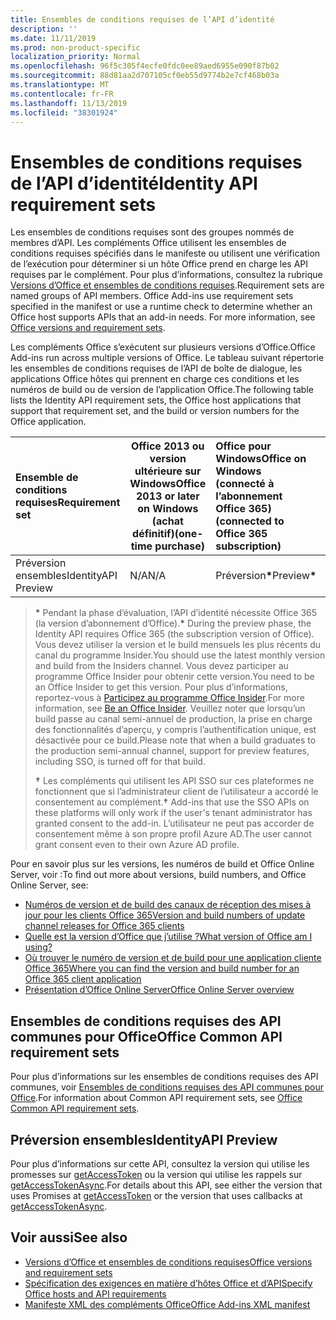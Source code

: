 ```yaml
---
title: Ensembles de conditions requises de l’API d’identité
description: ''
ms.date: 11/11/2019
ms.prod: non-product-specific
localization_priority: Normal
ms.openlocfilehash: 96f5c305f4ecfe0fdc0ee89aed6955e090f87b02
ms.sourcegitcommit: 88d81aa2d707105cf0eb55d9774b2e7cf468b03a
ms.translationtype: MT
ms.contentlocale: fr-FR
ms.lasthandoff: 11/13/2019
ms.locfileid: "38301924"
---
```

# <a name="identity-api-requirement-sets"></a><span data-ttu-id="cc66e-102">Ensembles de conditions requises de l’API d’identité</span><span class="sxs-lookup"><span data-stu-id="cc66e-102">Identity API requirement sets</span></span>

<span data-ttu-id="cc66e-p101">Les ensembles de conditions requises sont des groupes nommés de membres d’API. Les compléments Office utilisent les ensembles de conditions requises spécifiés dans le manifeste ou utilisent une vérification de l’exécution pour déterminer si un hôte Office prend en charge les API requises par le complément. Pour plus d’informations, consultez la rubrique [Versions d’Office et ensembles de conditions requises](/office/dev/add-ins/develop/office-versions-and-requirement-sets).</span><span class="sxs-lookup"><span data-stu-id="cc66e-p101">Requirement sets are named groups of API members. Office Add-ins use requirement sets specified in the manifest or use a runtime check to determine whether an Office host supports APIs that an add-in needs. For more information, see [Office versions and requirement sets](/office/dev/add-ins/develop/office-versions-and-requirement-sets).</span></span>

<span data-ttu-id="cc66e-106">Les compléments Office s’exécutent sur plusieurs versions d’Office.</span><span class="sxs-lookup"><span data-stu-id="cc66e-106">Office Add-ins run across multiple versions of Office.</span></span> <span data-ttu-id="cc66e-107">Le tableau suivant répertorie les ensembles de conditions requises de l’API de boîte de dialogue, les applications Office hôtes qui prennent en charge ces conditions et les numéros de build ou de version de l’application Office.</span><span class="sxs-lookup"><span data-stu-id="cc66e-107">The following table lists the Identity API requirement sets, the Office host applications that support that requirement set, and the build or version numbers for the Office application.</span></span>

|  <span data-ttu-id="cc66e-108">Ensemble de conditions requises</span><span class="sxs-lookup"><span data-stu-id="cc66e-108">Requirement set</span></span>  | <span data-ttu-id="cc66e-109">Office 2013 ou version ultérieure sur Windows</span><span class="sxs-lookup"><span data-stu-id="cc66e-109">Office 2013 or later on Windows</span></span><br><span data-ttu-id="cc66e-110">(achat définitif)</span><span class="sxs-lookup"><span data-stu-id="cc66e-110">(one-time purchase)</span></span> | <span data-ttu-id="cc66e-111">Office pour Windows</span><span class="sxs-lookup"><span data-stu-id="cc66e-111">Office on Windows</span></span><br><span data-ttu-id="cc66e-112">(connecté à l’abonnement Office 365)</span><span class="sxs-lookup"><span data-stu-id="cc66e-112">(connected to Office 365 subscription)</span></span> |  <span data-ttu-id="cc66e-113">Office sur iPad</span><span class="sxs-lookup"><span data-stu-id="cc66e-113">Office on iPad</span></span><br><span data-ttu-id="cc66e-114">(connecté à l’abonnement Office 365)</span><span class="sxs-lookup"><span data-stu-id="cc66e-114">(connected to Office 365 subscription)</span></span>  |  <span data-ttu-id="cc66e-115">Office sur Mac</span><span class="sxs-lookup"><span data-stu-id="cc66e-115">Office on Mac</span></span><br><span data-ttu-id="cc66e-116">(connecté à l’abonnement Office 365)</span><span class="sxs-lookup"><span data-stu-id="cc66e-116">(connected to Office 365 subscription)</span></span>  | <span data-ttu-id="cc66e-117">Office sur le web</span><span class="sxs-lookup"><span data-stu-id="cc66e-117">Office on the web</span></span>  | <span data-ttu-id="cc66e-118">SharePoint Online</span><span class="sxs-lookup"><span data-stu-id="cc66e-118">SharePoint Online</span></span> | <span data-ttu-id="cc66e-119">OneDrive.com</span><span class="sxs-lookup"><span data-stu-id="cc66e-119">OneDrive.com</span></span> |<span data-ttu-id="cc66e-120">Outlook.com et Exchange Online</span><span class="sxs-lookup"><span data-stu-id="cc66e-120">Outlook.com & Exchange Online</span></span>|
|:-----|-----|:-----|:-----|:-----|:-----|:-----|:-----|:-----|
| <span data-ttu-id="cc66e-121">Préversion ensembles</span><span class="sxs-lookup"><span data-stu-id="cc66e-121">IdentityAPI Preview</span></span>  | <span data-ttu-id="cc66e-122">N/A</span><span class="sxs-lookup"><span data-stu-id="cc66e-122">N/A</span></span> | <span data-ttu-id="cc66e-123">Préversion<b>\*</b></span><span class="sxs-lookup"><span data-stu-id="cc66e-123">Preview<b>\*</b></span></span> | <span data-ttu-id="cc66e-124">Bientôt disponible</span><span class="sxs-lookup"><span data-stu-id="cc66e-124">Coming soon</span></span> | <span data-ttu-id="cc66e-125">Préversion<b>\*</b></span><span class="sxs-lookup"><span data-stu-id="cc66e-125">Preview<b>\*</b></span></span> | <span data-ttu-id="cc66e-126">Aperçu<b>\* &#8224;</b></span><span class="sxs-lookup"><span data-stu-id="cc66e-126">Preview<b>\*&#8224;</b></span></span> | <span data-ttu-id="cc66e-127">Aperçu<b>\* &#8224;</b></span><span class="sxs-lookup"><span data-stu-id="cc66e-127">Preview<b>\*&#8224;</b></span></span>| <span data-ttu-id="cc66e-128">Bientôt disponible</span><span class="sxs-lookup"><span data-stu-id="cc66e-128">Coming soon</span></span> | <span data-ttu-id="cc66e-129">Bientôt disponible</span><span class="sxs-lookup"><span data-stu-id="cc66e-129">Coming soon</span></span> |

> <span data-ttu-id="cc66e-130">**&#42;** Pendant la phase d’évaluation, l’API d’identité nécessite Office 365 (la version d’abonnement d’Office).</span><span class="sxs-lookup"><span data-stu-id="cc66e-130">**&#42;** During the preview phase, the Identity API requires Office 365 (the subscription version of Office).</span></span> <span data-ttu-id="cc66e-131">Vous devez utiliser la version et le build mensuels les plus récents du canal du programme Insider.</span><span class="sxs-lookup"><span data-stu-id="cc66e-131">You should use the latest monthly version and build from the Insiders channel.</span></span> <span data-ttu-id="cc66e-132">Vous devez participer au programme Office Insider pour obtenir cette version.</span><span class="sxs-lookup"><span data-stu-id="cc66e-132">You need to be an Office Insider to get this version.</span></span> <span data-ttu-id="cc66e-133">Pour plus d’informations, reportez-vous à [Participez au programme Office Insider](https://products.office.com/office-insider?tab=tab-1).</span><span class="sxs-lookup"><span data-stu-id="cc66e-133">For more information, see [Be an Office Insider](https://products.office.com/office-insider?tab=tab-1).</span></span> <span data-ttu-id="cc66e-134">Veuillez noter que lorsqu’un build passe au canal semi-annuel de production, la prise en charge des fonctionnalités d’aperçu, y compris l’authentification unique, est désactivée pour ce build.</span><span class="sxs-lookup"><span data-stu-id="cc66e-134">Please note that when a build graduates to the production semi-annual channel, support for preview features, including SSO, is turned off for that build.</span></span>
>
> <span data-ttu-id="cc66e-135">**&#8224;** Les compléments qui utilisent les API SSO sur ces plateformes ne fonctionnent que si l’administrateur client de l’utilisateur a accordé le consentement au complément.</span><span class="sxs-lookup"><span data-stu-id="cc66e-135">**&#8224;** Add-ins that use the SSO APIs on these platforms will only work if the user's tenant administrator has granted consent to the add-in.</span></span> <span data-ttu-id="cc66e-136">L’utilisateur ne peut pas accorder de consentement même à son propre profil Azure AD.</span><span class="sxs-lookup"><span data-stu-id="cc66e-136">The user cannot grant consent even to their own Azure AD profile.</span></span>

<span data-ttu-id="cc66e-137">Pour en savoir plus sur les versions, les numéros de build et Office Online Server, voir :</span><span class="sxs-lookup"><span data-stu-id="cc66e-137">To find out more about versions, build numbers, and Office Online Server, see:</span></span>

- [<span data-ttu-id="cc66e-138">Numéros de version et de build des canaux de réception des mises à jour pour les clients Office 365</span><span class="sxs-lookup"><span data-stu-id="cc66e-138">Version and build numbers of update channel releases for Office 365 clients</span></span>](https://support.office.com/article/version-and-build-numbers-of-update-channel-releases-ae942449-1fca-4484-898b-a933ea23def7)
- [<span data-ttu-id="cc66e-139">Quelle est la version d’Office que j’utilise ?</span><span class="sxs-lookup"><span data-stu-id="cc66e-139">What version of Office am I using?</span></span>](https://support.office.com/article/What-version-of-Office-am-I-using-932788b8-a3ce-44bf-bb09-e334518b8b19)
- [<span data-ttu-id="cc66e-140">Où trouver le numéro de version et de build pour une application cliente Office 365</span><span class="sxs-lookup"><span data-stu-id="cc66e-140">Where you can find the version and build number for an Office 365 client application</span></span>](https://support.office.com/article/version-and-build-numbers-of-update-channel-releases-ae942449-1fca-4484-898b-a933ea23def7)
- [<span data-ttu-id="cc66e-141">Présentation d’Office Online Server</span><span class="sxs-lookup"><span data-stu-id="cc66e-141">Office Online Server overview</span></span>](/officeonlineserver/office-online-server-overview)

## <a name="office-common-api-requirement-sets"></a><span data-ttu-id="cc66e-142">Ensembles de conditions requises des API communes pour Office</span><span class="sxs-lookup"><span data-stu-id="cc66e-142">Office Common API requirement sets</span></span>

<span data-ttu-id="cc66e-143">Pour plus d’informations sur les ensembles de conditions requises des API communes, voir [Ensembles de conditions requises des API communes pour Office](office-add-in-requirement-sets.md).</span><span class="sxs-lookup"><span data-stu-id="cc66e-143">For information about Common API requirement sets, see [Office Common API requirement sets](office-add-in-requirement-sets.md).</span></span>

## <a name="identityapi-preview"></a><span data-ttu-id="cc66e-144">Préversion ensembles</span><span class="sxs-lookup"><span data-stu-id="cc66e-144">IdentityAPI Preview</span></span>

<span data-ttu-id="cc66e-145">Pour plus d’informations sur cette API, consultez la version qui utilise les promesses sur [getAccessToken](/javascript/api/office-runtime/officeruntime.auth#getaccesstoken-options-) ou la version qui utilise les rappels sur [getAccessTokenAsync](/javascript/api/office/office.auth#getaccesstokenasync-options--callback-).</span><span class="sxs-lookup"><span data-stu-id="cc66e-145">For details about this API, see either the version that uses Promises at [getAccessToken](/javascript/api/office-runtime/officeruntime.auth#getaccesstoken-options-) or the version that uses callbacks at [getAccessTokenAsync](/javascript/api/office/office.auth#getaccesstokenasync-options--callback-).</span></span>

## <a name="see-also"></a><span data-ttu-id="cc66e-146">Voir aussi</span><span class="sxs-lookup"><span data-stu-id="cc66e-146">See also</span></span>

- [<span data-ttu-id="cc66e-147">Versions d’Office et ensembles de conditions requises</span><span class="sxs-lookup"><span data-stu-id="cc66e-147">Office versions and requirement sets</span></span>](/office/dev/add-ins/develop/office-versions-and-requirement-sets)
- [<span data-ttu-id="cc66e-148">Spécification des exigences en matière d’hôtes Office et d’API</span><span class="sxs-lookup"><span data-stu-id="cc66e-148">Specify Office hosts and API requirements</span></span>](/office/dev/add-ins/develop/specify-office-hosts-and-api-requirements)
- [<span data-ttu-id="cc66e-149">Manifeste XML des compléments Office</span><span class="sxs-lookup"><span data-stu-id="cc66e-149">Office Add-ins XML manifest</span></span>](/office/dev/add-ins/develop/add-in-manifests)
